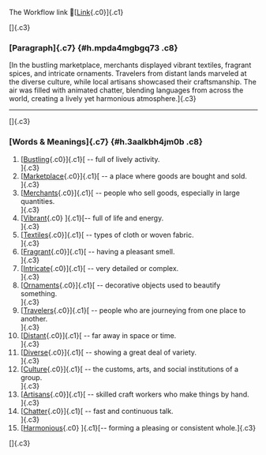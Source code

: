 The Workflow link
👏[[Link](https://www.google.com/url?q=http://www.google.com&sa=D&source=editors&ust=1760982491830224&usg=AOvVaw3crEJ8S3E1JRZXTD9NMQ3Q){.c0}]{.c1}

[]{.c3}

### [Paragraph]{.c7} {#h.mpda4mgbgq73 .c8}

[In the bustling marketplace, merchants displayed vibrant textiles,
fragrant spices, and intricate ornaments. Travelers from distant lands
marveled at the diverse culture, while local artisans showcased their
craftsmanship. The air was filled with animated chatter, blending
languages from across the world, creating a lively yet harmonious
atmosphere.]{.c3}

------------------------------------------------------------------------

[]{.c3}

### [Words & Meanings]{.c7} {#h.3aalkbh4jm0b .c8}

1.  [[Bustling](https://www.google.com/url?q=http://www.google.com&sa=D&source=editors&ust=1760982491832980&usg=AOvVaw0rUShqv0e8b6STSLy5io12){.c0}]{.c1}[ --
    full of lively activity.\
    ]{.c3}
2.  [[Marketplace](https://www.google.com/url?q=http://www.google.com&sa=D&source=editors&ust=1760982491833694&usg=AOvVaw1Bvw6WE1DaSpWnN_8zEcCr){.c0}]{.c1}[ --
    a place where goods are bought and sold.\
    ]{.c3}
3.  [[Merchants](https://www.google.com/url?q=http://www.google.com&sa=D&source=editors&ust=1760982491834202&usg=AOvVaw2jHEw0ZYaSp2Fvlj_bR2Z-){.c0}]{.c1}[ --
    people who sell goods, especially in large quantities.\
    ]{.c3}
4.  [[Vibrant](https://www.google.com/url?q=http://www.google.com&sa=D&source=editors&ust=1760982491834613&usg=AOvVaw0-8Mldfd7uAWW1kCEbB3Et){.c0}
    ]{.c1}[-- full of life and energy.\
    ]{.c3}
5.  [[Textiles](https://www.google.com/url?q=http://www.google.com&sa=D&source=editors&ust=1760982491835253&usg=AOvVaw1OuMEoCfgB_Dk32liE0kFY){.c0}]{.c1}[ --
    types of cloth or woven fabric.\
    ]{.c3}
6.  [[Fragrant](https://www.google.com/url?q=http://www.google.com&sa=D&source=editors&ust=1760982491836000&usg=AOvVaw09DbxUqZMyZ2_hnLsbMOp1){.c0}]{.c1}[ --
    having a pleasant smell.\
    ]{.c3}
7.  [[Intricate](https://www.google.com/url?q=http://www.google.com&sa=D&source=editors&ust=1760982491836882&usg=AOvVaw2RH-o4v9muv_coHhEJNUv4){.c0}]{.c1}[ --
    very detailed or complex.\
    ]{.c3}
8.  [[Ornaments](https://www.google.com/url?q=http://www.google.com&sa=D&source=editors&ust=1760982491837537&usg=AOvVaw0_96FguYrbhmpOfcancM4x){.c0}]{.c1}[ --
    decorative objects used to beautify something.\
    ]{.c3}
9.  [[Travelers](https://www.google.com/url?q=http://www.google.com&sa=D&source=editors&ust=1760982491838005&usg=AOvVaw3CG8YS4HzcasMIdF-it61M){.c0}]{.c1}[ --
    people who are journeying from one place to another.\
    ]{.c3}
10. [[Distant](https://www.google.com/url?q=http://www.google.com&sa=D&source=editors&ust=1760982491838631&usg=AOvVaw3pqZkbiPEhX1jOqJuRD9i-){.c0}]{.c1}[ --
    far away in space or time.\
    ]{.c3}
11. [[Diverse](https://www.google.com/url?q=http://www.google.com&sa=D&source=editors&ust=1760982491838982&usg=AOvVaw0BmnjOz0GpNCf6ImYPhxlR){.c0}]{.c1}[ --
    showing a great deal of variety.\
    ]{.c3}
12. [[Culture](https://www.google.com/url?q=http://www.google.com&sa=D&source=editors&ust=1760982491839343&usg=AOvVaw30DvKhpAULq9YWz2AtUIX5){.c0}]{.c1}[ --
    the customs, arts, and social institutions of a group.\
    ]{.c3}
13. [[Artisans](https://www.google.com/url?q=http://www.google.com&sa=D&source=editors&ust=1760982491839839&usg=AOvVaw1f2xdnPn12A1QMa5qfl9Io){.c0}]{.c1}[ --
    skilled craft workers who make things by hand.\
    ]{.c3}
14. [[Chatter](https://www.google.com/url?q=http://www.google.com&sa=D&source=editors&ust=1760982491840616&usg=AOvVaw3x81YVd4L8WM5pim4rEAKI){.c0}]{.c1}[ --
    fast and continuous talk.\
    ]{.c3}
15. [[Harmonious](https://www.google.com/url?q=http://www.google.com&sa=D&source=editors&ust=1760982491840995&usg=AOvVaw0SSY6dhfT4-rEsWFj94UAi){.c0}
    ]{.c1}[-- forming a pleasing or consistent whole.]{.c3}

[]{.c3}

